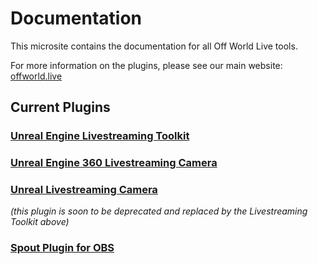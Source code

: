 # Documentation

This microsite contains the documentation for all Off World Live tools.

For more information on the plugins, please see our main website: [offworld.live](https://offworld.live)

## Current Plugins

### [Unreal Engine Livestreaming Toolkit](./livestreaming-toolkit/README.md)

### [Unreal Engine 360 Livestreaming Camera](./360-camera/README.md)

### [Unreal Livestreaming Camera](./unreal-livestreaming-camera/README.md) 
*(this plugin is soon to be deprecated and replaced by the Livestreaming Toolkit above)*

### [Spout Plugin for OBS](./obs-spout-plugin/README.md)